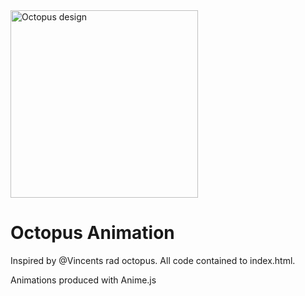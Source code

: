 <img src="https://dprice94.github.io/OctopusAssets@2x.png" alt="Octopus design" width="300px">

# Octopus Animation

Inspired by \@Vincents rad octopus. All code contained to index.html.

Animations produced with Anime.js
